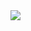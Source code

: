 <img src="https://github.com/evlog/mqtt_sensor_network/blob/master/html/network_topology/figures/network_topology_low.jpg" />
